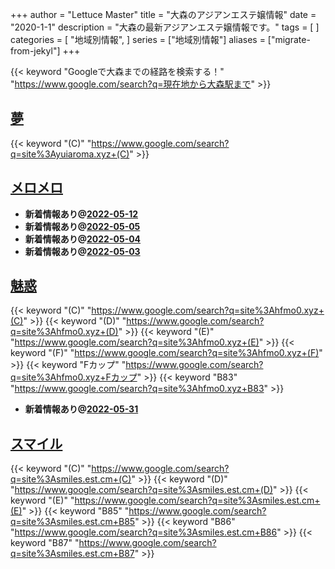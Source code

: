 +++
author = "Lettuce Master"
title = "大森のアジアンエステ嬢情報"
date = "2020-1-1"
description = "大森の最新アジアンエステ嬢情報です。"
tags = [
]
categories = [
    "地域別情報",
]
series = ["地域別情報"]
aliases = ["migrate-from-jekyl"]
+++

{{< keyword "Googleで大森までの経路を検索する！" "https://www.google.com/search?q=現在地から大森駅まで" >}}

## [夢](http://yuiaroma.xyz/)
{{< keyword "(C)" "https://www.google.com/search?q=site%3Ayuiaroma.xyz+(C)" >}} 

## [メロメロ](http://on.mznab.com/)


- **新着情報あり@[2022-05-12](/post/2022-05-12)**
- **新着情報あり@[2022-05-05](/post/2022-05-05)**
- **新着情報あり@[2022-05-04](/post/2022-05-04)**
- **新着情報あり@[2022-05-03](/post/2022-05-03)**
## [魅惑](http://hfmo0.xyz/)
{{< keyword "(C)" "https://www.google.com/search?q=site%3Ahfmo0.xyz+(C)" >}} {{< keyword "(D)" "https://www.google.com/search?q=site%3Ahfmo0.xyz+(D)" >}} {{< keyword "(E)" "https://www.google.com/search?q=site%3Ahfmo0.xyz+(E)" >}} {{< keyword "(F)" "https://www.google.com/search?q=site%3Ahfmo0.xyz+(F)" >}} {{< keyword "Fカップ" "https://www.google.com/search?q=site%3Ahfmo0.xyz+Fカップ" >}} {{< keyword "B83" "https://www.google.com/search?q=site%3Ahfmo0.xyz+B83" >}} 

- **新着情報あり@[2022-05-31](/post/2022-05-31)**
## [スマイル](https://smiles.est.cm/)
{{< keyword "(C)" "https://www.google.com/search?q=site%3Asmiles.est.cm+(C)" >}} {{< keyword "(D)" "https://www.google.com/search?q=site%3Asmiles.est.cm+(D)" >}} {{< keyword "(E)" "https://www.google.com/search?q=site%3Asmiles.est.cm+(E)" >}} {{< keyword "B85" "https://www.google.com/search?q=site%3Asmiles.est.cm+B85" >}} {{< keyword "B86" "https://www.google.com/search?q=site%3Asmiles.est.cm+B86" >}} {{< keyword "B87" "https://www.google.com/search?q=site%3Asmiles.est.cm+B87" >}} 

